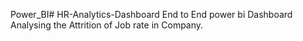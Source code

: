 Power_BI# HR-Analytics-Dashboard
End to End power bi Dashboard
Analysing the Attrition of Job rate in Company.
